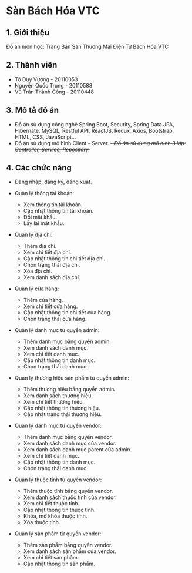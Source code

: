 # Sàn Bách Hóa VTC

## 1. Giới thiệu

Đồ án môn học: Trang Bán Sàn Thương Mại Điện Tử Bách Hóa VTC

## 2. Thành viên

- Tô Duy Vượng - 20110053
- Nguyễn Quốc Trung - 20110588
- Vũ Trần Thành Công - 20110448

## 3. Mô tả đồ án

- Đồ án sử dụng công nghệ Spring Boot, Security, Spring Data JPA, Hibernate, MySQL, Restful API, ReactJS, Redux, Axios,
  Bootstrap, HTML, CSS, JavaScript...
- Đồ án sử dụng mô hình Client - Server.
_~~- Đồ án sử dụng mô hình 3 lớp: Controller, Service, Repository.~~_


## 4. Các chức năng

- Đăng nhập, đăng ký, đăng xuất.


- Quản lý thông tài khoản:
    - Xem thông tin tài khoản.
    - Cập nhật thông tin tài khoản.
    - Đổi mật khẩu. 
    - Lấy lại mật khẩu.
    

- Quản lý địa chỉ:
    - Thêm địa chỉ.
    - Xem chi tiết địa chỉ.
    - Cập nhật thông tin chi tiết địa chỉ.
    - Chọn trạng thái địa chỉ.
    - Xóa địa chỉ.
    - Xem danh sách địa chỉ.


- Quản lý cửa hàng:
    - Thêm cửa hàng.
    - Xem chi tiết cửa hàng.
    - Cập nhật thông tin chi tiết cửa hàng.
    - Chọn trạng thái cửa hàng.


- Quản lý danh mục từ quyền admin:
    - Thêm danh mục bằng quyền admin.
    - Xem danh sách danh mục.
    - Xem chi tiết danh mục.
    - Cập nhật thông tin danh mục.
    - Chọn trạng thái danh mục.


- Quản lý thương hiệu sản phẩm từ quyền admin:
    - Thêm thương hiệu bằng quyền admin.
    - Xem danh sách thương hiệu.
    - Xem chi tiết thương hiệu.
    - Cập nhật thông tin thương hiệu.
    - Cập nhật trạng thái thương hiệu.
  

- Quản lý danh mục từ quyền vendor:
    - Thêm danh mục bằng quyền vendor.
    - Xem danh sách danh mục của vendor.
    - Xem danh sách danh mục parent của admin.
    - Xem chi tiết danh mục.
    - Cập nhật thông tin danh mục.
    - Chọn trạng thái danh mục.


- Quản lý thuộc tính từ quyền vendor:
    - Thêm thuộc tính bằng quyền vendor.
    - Xem danh sách thuộc tính của vendor.
    - Xem chi tiết thuộc tính.
    - Cập nhật thông tin thuộc tính.
    - Khóa, mở khóa thuộc tính.
    - Xóa thuộc tính.

- Quản lý sản phẩm từ quyền vendor:
    - Thêm sản phẩm bằng quyền vendor.
    - Xem danh sách sản phẩm của vendor.
    - Xem chi tiết sản phẩm.
    - Cập nhật thông tin sản phẩm.
 